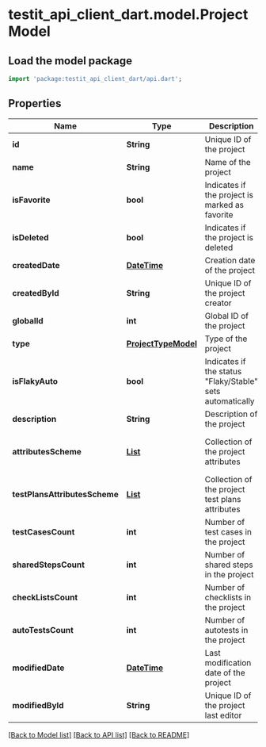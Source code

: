 # testit_api_client_dart.model.ProjectModel

## Load the model package
```dart
import 'package:testit_api_client_dart/api.dart';
```

## Properties
Name | Type | Description | Notes
------------ | ------------- | ------------- | -------------
**id** | **String** | Unique ID of the project | 
**name** | **String** | Name of the project | 
**isFavorite** | **bool** | Indicates if the project is marked as favorite | 
**isDeleted** | **bool** | Indicates if the project is deleted | 
**createdDate** | [**DateTime**](DateTime.md) | Creation date of the project | 
**createdById** | **String** | Unique ID of the project creator | 
**globalId** | **int** | Global ID of the project | 
**type** | [**ProjectTypeModel**](ProjectTypeModel.md) | Type of the project | 
**isFlakyAuto** | **bool** | Indicates if the status \"Flaky/Stable\" sets automatically | 
**description** | **String** | Description of the project | [optional] 
**attributesScheme** | [**List<CustomAttributeModel>**](CustomAttributeModel.md) | Collection of the project attributes | [optional] [default to const []]
**testPlansAttributesScheme** | [**List<CustomAttributeModel>**](CustomAttributeModel.md) | Collection of the project test plans attributes | [optional] [default to const []]
**testCasesCount** | **int** | Number of test cases in the project | [optional] 
**sharedStepsCount** | **int** | Number of shared steps in the project | [optional] 
**checkListsCount** | **int** | Number of checklists in the project | [optional] 
**autoTestsCount** | **int** | Number of autotests in the project | [optional] 
**modifiedDate** | [**DateTime**](DateTime.md) | Last modification date of the project | [optional] 
**modifiedById** | **String** | Unique ID of the project last editor | [optional] 

[[Back to Model list]](../README.md#documentation-for-models) [[Back to API list]](../README.md#documentation-for-api-endpoints) [[Back to README]](../README.md)


